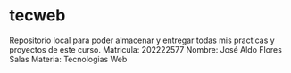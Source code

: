 # tecweb
Repositorio local para poder almacenar y entregar todas mis practicas y proyectos de este curso.
Matricula: 202222577
Nombre: José Aldo Flores Salas
Materia: Tecnologias Web

